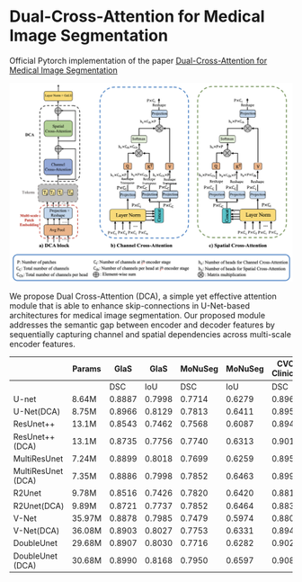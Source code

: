# Dual-Cross-Attention for Medical Image Segmentation

Official Pytorch implementation of the paper [Dual-Cross-Attention for Medical Image Segmentation](https://www.google.com)


![dca](docs/dca.png)

We propose Dual Cross-Attention (DCA), a simple yet effective attention module that is able to enhance skip-connections in U-Net-based architectures for medical image segmentation. Our proposed module addresses the semantic gap between encoder and decoder features by sequentially capturing channel and spatial dependencies across multi-scale encoder features.



|                    | Params | GlaS   | GlaS   | MoNuSeg | MoNuSeg| CVC-ClinicDB |CVC-ClinicDB| Kvasir-Seg | Kvasir-Seg | SYNAPSE |SYNAPSE |
|--------------------|--------|--------|--------|---------|--------|--------------|------------|------------|------------|---------|--------|
|                    |        | DSC    | IoU    | DSC     | IoU    | DSC          | IoU        | DSC        | IoU        | DSC     | IoU    |
| U-net              | 8.64M  | 0.8887 | 0.7998 | 0.7714  | 0.6279 | 0.8963       | 0.8143     | 0.8299     | 0.7101     | 0.7855  | 0.6737 |
| U-Net(DCA)         | 8.75M  | 0.8966 | 0.8129 | 0.7813  | 0.6411 | 0.8953       | 0.8128     | 0.8403     | 0.7253     | 0.7898  | 0.6797 |
| ResUnet++          | 13.1M  | 0.8543 | 0.7462 | 0.7568  | 0.6087 | 0.8946       | 0.8114     | 0.8226     | 0.6993     | 0.7591  | 0.6461 |
| ResUnet++(DCA)     | 13.1M  | 0.8735 | 0.7756 | 0.7740  | 0.6313 | 0.9019       | 0.8232     | 0.8207     | 0.6974     | 0.7735  | 0.6643 |
| MultiResUnet       | 7.24M  | 0.8899 | 0.8018 | 0.7699  | 0.6259 | 0.8952       | 0.8135     | 0.8134     | 0.6866     | 0.7812  | 0.6730 |
| MultiResUnet (DCA) | 7.35M  | 0.8886 | 0.7998 | 0.7852  | 0.6463 | 0.8995       | 0.8191     | 0.8232     | 0.7000     | 0.7950  | 0.6865 |
| R2Unet             | 9.78M  | 0.8516 | 0.7426 | 0.7820  | 0.6420 | 0.8812       | 0.7888     | 0.8107     | 0.6828     | 0.7586  | 0.6394 |
| R2Unet(DCA)        | 9.89M  | 0.8721 | 0.7737 | 0.7852  | 0.6464 | 0.8839       | 0.7928     | 0.8219     | 0.6989     | 0.7590  | 0.6485 |
| V-Net              | 35.97M | 0.8878 | 0.7985 | 0.7479  | 0.5974 | 0.8809       | 0.7902     | 0.8079     | 0.6807     | 0.7927  | 0.6858 |
| V-Net(DCA)         | 36.08M | 0.8903 | 0.8027 | 0.7753  | 0.6331 | 0.8946       | 0.8107     | 0.8192     | 0.6953     | 0.7958  | 0.6900 |
| DoubleUnet         | 29.68M | 0.8907 | 0.8030 | 0.7716  | 0.6282 | 0.9020       | 0.8235     | 0.8440     | 0.7308     | 0.7976  | 0.6931 |
| DoubleUnet (DCA)   | 30.68M | 0.8990 | 0.8168 | 0.7950  | 0.6597 | 0.9086       | 0.8347     | 0.8516     | 0.7434     | 0.8022  | 0.6980 |



